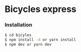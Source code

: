 # Bicycles express

### Installation

```sh
$ cd bicyles
$ npm install -d or yarn install
$ npm dev or yarn dev
```